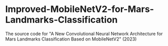 # Improved-MobileNetV2-for-Mars-Landmarks-Classification
The source code for "A New Convolutional Neural Network Architecture for Mars Landmarks Classification Based on MobileNetV2" (2023)

